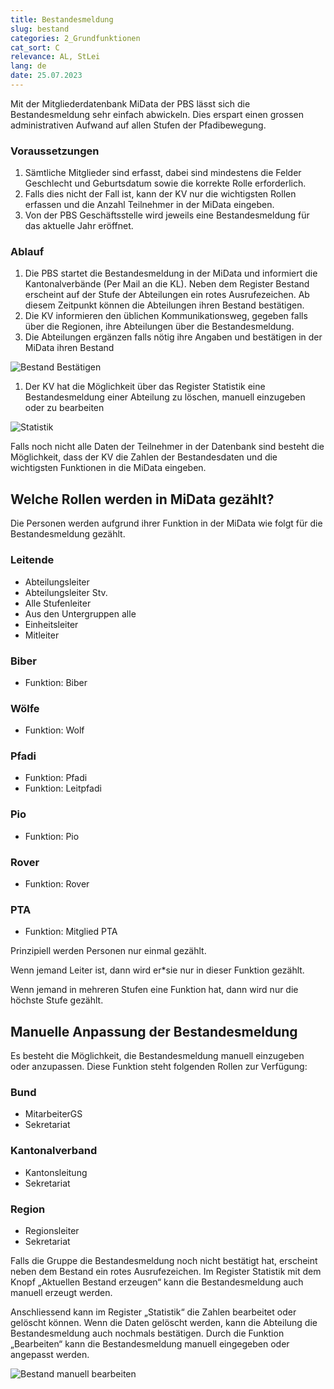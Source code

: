 ```yaml
---
title: Bestandesmeldung
slug: bestand
categories: 2_Grundfunktionen
cat_sort: C
relevance: AL, StLei
lang: de
date: 25.07.2023
---
```


Mit der Mitgliederdatenbank MiData der PBS lässt sich die Bestandesmeldung sehr einfach abwickeln. Dies erspart einen grossen administrativen Aufwand auf allen Stufen der Pfadibewegung. 

### Voraussetzungen 

1. Sämtliche Mitglieder sind erfasst, dabei sind mindestens die Felder Geschlecht und Geburtsdatum sowie die korrekte Rolle erforderlich. 
1. Falls dies nicht der Fall ist, kann der KV nur die wichtigsten Rollen erfassen und die Anzahl Teilnehmer in der MiData eingeben.
1. Von der PBS Geschäftsstelle wird jeweils eine Bestandesmeldung für das aktuelle Jahr eröffnet.

### Ablauf 

1. Die PBS startet die Bestandesmeldung in der MiData und informiert die Kantonalverbände (Per Mail an die KL). Neben dem Register Bestand erscheint auf der Stufe der Abteilungen ein rotes Ausrufezeichen. Ab diesem Zeitpunkt können die Abteilungen ihren Bestand bestätigen. 
1. Die KV informieren den üblichen Kommunikationsweg, gegeben falls über die Regionen, ihre Abteilungen über die Bestandesmeldung. 
1. Die Abteilungen ergänzen falls nötig ihre Angaben und bestätigen in der MiData ihren Bestand 
 
![Bestand Bestätigen](/images/basicfunctions/musterabteilung_funktionen_de.jpg)

1. Der KV hat die Möglichkeit über das Register Statistik eine Bestandesmeldung einer Abteilung zu löschen, manuell einzugeben oder zu bearbeiten 

![Statistik](/images/basicfunctions/musterabteilung_funktionen_de.jpg)

Falls noch nicht alle Daten der Teilnehmer in der Datenbank sind besteht die Möglichkeit, dass der KV die Zahlen der Bestandesdaten und die wichtigsten Funktionen in die MiData eingeben.

## Welche Rollen werden in MiData gezählt?

Die Personen werden aufgrund ihrer Funktion in der MiData wie folgt für die Bestandesmeldung gezählt. 

### Leitende
- Abteilungsleiter 
- Abteilungsleiter Stv. 
- Alle Stufenleiter 
- Aus den Untergruppen alle 
- Einheitsleiter 
- Mitleiter 

### Biber 
- Funktion: Biber 

### Wölfe 
- Funktion: Wolf 

### Pfadi 
- Funktion: Pfadi 
- Funktion: Leitpfadi 

### Pio 
- Funktion: Pio 

### Rover 
- Funktion: Rover 

### PTA 
- Funktion: Mitglied PTA 

Prinzipiell werden Personen nur einmal gezählt.

Wenn jemand Leiter ist, dann wird er\*sie nur in dieser Funktion gezählt.

Wenn jemand in mehreren Stufen eine Funktion hat, dann wird nur die höchste Stufe gezählt.

## Manuelle Anpassung der Bestandesmeldung 

Es besteht die Möglichkeit, die Bestandesmeldung manuell einzugeben oder anzupassen. Diese Funktion steht folgenden Rollen zur Verfügung: 

### Bund
- MitarbeiterGS
- Sekretariat

### Kantonalverband
- Kantonsleitung
- Sekretariat

### Region
- Regionsleiter
- Sekretariat

Falls die Gruppe die Bestandesmeldung noch nicht bestätigt hat, erscheint neben dem Bestand ein rotes Ausrufezeichen. Im Register Statistik mit dem Knopf „Aktuellen Bestand erzeugen“  kann die Bestandesmeldung auch manuell erzeugt werden. 

Anschliessend kann im Register „Statistik“ die Zahlen bearbeitet oder gelöscht können. Wenn die Daten gelöscht werden, kann die Abteilung die Bestandesmeldung auch nochmals bestätigen. Durch die Funktion „Bearbeiten“ kann die Bestandesmeldung manuell eingegeben oder angepasst werden. 

![Bestand manuell bearbeiten](/images/basicfunctions/musterabteilung_funktionen_de.jpg)